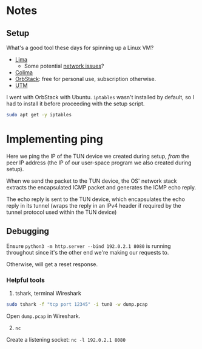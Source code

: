 # Notes

## Setup

What's a good tool these days for spinning up a Linux VM?
- [Lima](https://lima-vm.io/)
  - Some potential [network issues](https://jvns.ca/blog/2023/07/10/lima--a-nice-way-to-run-linux-vms-on-mac/)? 
- [Colima](https://github.com/abiosoft/colima)  
- [OrbStack](https://orbstack.dev/): free for personal use, subscription otherwise. 
- [UTM](https://mac.getutm.app/)

I went with OrbStack with Ubuntu.
`iptables` wasn't installed by default, so I had to install it before proceeding with the setup script.
```sh
sudo apt get -y iptables
```

# Implementing ping

Here we ping the IP of the TUN device we created during setup, *from* the peer IP address (the IP of our user-space program we also created during setup).

When we send the packet to the TUN device, the OS' network stack extracts the encapsulated ICMP packet and generates the ICMP echo reply.

The echo reply is sent to the TUN device, which encapsulates the echo reply in its tunnel (wraps the reply in an IPv4 header if required by the tunnel protocol used within the TUN device)

## Debugging

Ensure `python3 -m http.server --bind 192.0.2.1 8080` is running throughout since it's the other end we're making our requests to.

Otherwise, will get a reset response.

### Helpful tools

1. tshark, terminal Wireshark
```sh
sudo tshark -f "tcp port 12345" -i tun0 -w dump.pcap
```

Open `dump.pcap` in Wireshark.

2. `nc`

Create a listening socket: `nc -l 192.0.2.1 8080`
